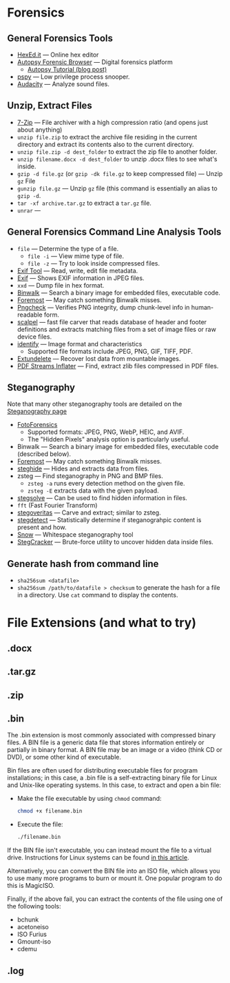 # Forensics

## General Forensics Tools
- [HexEd.it](https://hexed.it/) — Online hex editor
- [Autopsy Forensic Browser](https://www.kali.org/tools/autopsy/) — Digital forensics platform
  - [Autopsy Tutorial (blog post)](https://cryptokait.com/2021/03/08/digging-into-autopsy-forensics/)
- [pspy](https://github.com/DominicBreuker/pspy) — Low privilege process snooper.
- [Audacity](http://sourceforge.net/projects/audacity/) — Analyze sound files.

## Unzip, Extract Files
- [7-Zip](https://www.7-zip.org/) — File archiver with a high compression ratio (and opens just about anything)
- `unzip file.zip` to extract the archive file residing in the current directory and extract its contents also to the current directory. 
- `unzip file.zip -d dest_folder` to extract the zip file to another folder.
- `unzip filename.docx -d dest_folder` to unzip .docx files to see what's inside.
- `gzip -d file.gz` (or `gzip -dk file.gz` to keep compressed file) — Unzip `gz` File
- `gunzip file.gz` — Unzip `gz` file (this command is essentially an alias to `gzip -d`.
- `tar -xf archive.tar.gz` to extract a `tar.gz` file.
- `unrar` —
  
## General Forensics Command Line Analysis Tools
- `file` — Determine the type of a file.
  - `file -i` — View mime type of file.
  - `file -z` — Try to look inside compressed files.
- [Exif Tool](http://www.sno.phy.queensu.ca/~phil/exiftool/) — Read, write, edit file metadata.
- [Exif](http://manpages.ubuntu.com/manpages/trusty/man1/exif.1.html) — Shows EXIF information in JPEG files.
- `xxd` — Dump file in hex format.
- [Binwalk](/#Binwalk) — Search a binary image for embedded files, executable code.
- [Foremost](https://tools.kali.org/forensics/foremost) — May catch something Binwalk misses.
- [Pngcheck](http://www.libpng.org/pub/png/apps/pngcheck.html) — Verifies PNG integrity, dump chunk-level info in human-readable form. 
- [scalpel](https://www.kali.org/tools/scalpel/#scalpel) — fast file carver that reads database of header and footer definitions and extracts matching files from a set of image files or raw device files.
- [identify](https://imagemagick.org/script/identify.php) — Image format and characteristics
  - Supported file formats include JPEG, PNG, GIF, TIFF, PDF.
- [Extundelete](http://extundelete.sourceforge.net/) — Recover lost data from mountable images.
- [PDF Streams Inflater](http://malzilla.sourceforge.net/downloads.html) — Find, extract zlib files compressed in PDF files.

  
## Steganography
Note that many other steganography tools are detailed on the [Steganography page](/stego-tools.md)
- [FotoForensics](https://fotoforensics.com/analysis.php?id=b4727b6206fb898a6ae76ea14d8d6ae4fc623752.110213)
  - Supported formats: JPEG, PNG, WebP, HEIC, and AVIF.
  - The "Hidden Pixels" analysis option is particularly useful.
- Binwalk — Search a binary image for embedded files, executable code (described below). 
- [Foremost](https://tools.kali.org/forensics/foremost) — May catch something Binwalk misses.
- [steghide](https://github.com/StefanoDeVuono/steghide) — Hides and extracts data from files.
- zsteg — Find steganography in PNG and BMP files. 
  - `zsteg -a` runs every detection method on the given file.
  - `zsteg -E` extracts data with the given payload.
- [stegsolve](https://github.com/zardus/ctf-tools/tree/master/stegsolve) — Can be used to find hidden information in files.
- `fft` (Fast Fourier Transform)
- [stegoveritas](https://github.com/bannsec/stegoVeritas) — Carve and extract; similar to zsteg.
- [stegdetect](https://linux.die.net/man/1/stegdetect) — Statistically determine if steganograhpic content is present and how.
- [Snow](https://sbmlabs.com/notes/snow_whitespace_steganography_tool) — Whitespace steganography tool
- [StegCracker](https://github.com/Paradoxis/StegCracker) — Brute-force utility to uncover hidden data inside files.


## Generate hash from command line
- `sha256sum <datafile>` 
- `sha256sum /path/to/datafile > checksum` to generate the hash for a file in a directory. Use `cat` command to display the contents.


# File Extensions  (and what to try)

## .docx

## .tar.gz

## .zip

## .bin
The .bin extension is most commonly associated with compressed binary files. 
A BIN file is a generic data file that stores information entirely or partially in binary format. 
A BIN file may be an image or a video (think CD or DVD), or some other kind of executable.

Bin files are often used for distributing executable files for program installations; in this case, a .bin file is a self-extracting binary file for Linux and Unix-like operating systems. 
In this case, to extract and open a bin file:
- Make the file executable by using `chmod` command:
  ```bash
  chmod +x filename.bin
  ```
- Execute the file: 
  ```bash
  ./filename.bin
  ```

If the BIN file isn't executable, you can instead mount the file to a virtual drive.
Instructions for Linux systems can be found [in this article](https://ubunlog.com/en/que-es-un-archivo-bin-y-como-abrirlo-en-ubuntu/#Montar_el_BIN_como_disco_virtual).

Alternatively, you can convert the BIN file into an ISO file, which allows you to use many more programs to burn or mount it.
One popular program to do this is MagicISO.

Finally, if the above fail, you can extract the contents of the file using one of the following tools:
- bchunk
- acetoneiso
- ISO Furius
- Gmount-iso
- cdemu

## .log



